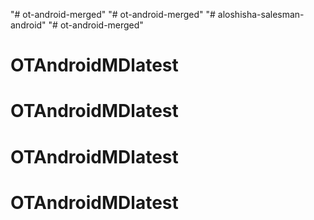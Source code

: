 "# ot-android-merged" 
"# ot-android-merged" 
"# aloshisha-salesman-android" 
"# ot-android-merged" 
# OTAndroidMDlatest
# OTAndroidMDlatest
# OTAndroidMDlatest
# OTAndroidMDlatest
